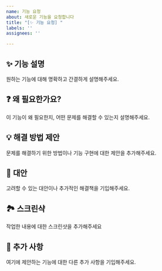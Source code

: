 ```yaml
---
name: 기능 요청
about: 새로운 기능을 요청합니다
title: "[✨ 기능 요청] "
labels: ''
assignees: ''

---
```


## ✨ 기능 설명

원하는 기능에 대해 명확하고 간결하게 설명해주세요.

## ❓ 왜 필요한가요?

이 기능이 왜 필요한지, 어떤 문제를 해결할 수 있는지 설명해주세요.

## 💡 해결 방법 제안

문제를 해결하기 위한 방법이나 기능 구현에 대한 제안을 추가해주세요.

## 🔄 대안

고려할 수 있는 대안이나 추가적인 해결책을 기입해주세요.

## 🏞️ 스크린샥

작업한 내용에 대한 스크린샷을 추가해주세요

## 📝 추가 사항

여기에 제안하는 기능에 대한 다른 추가 사항을 기입해주세요.
